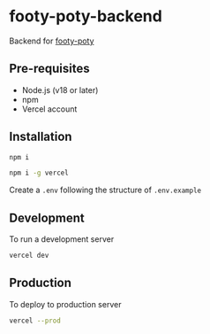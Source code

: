 # footy-poty-backend

Backend for [footy-poty](https://github.com/michaelpaulinus/footy-poty)

## Pre-requisites

- Node.js (v18 or later)
- npm
- Vercel account

## Installation

```bash
npm i
```

```bash
npm i -g vercel
```

Create a `.env` following the structure of `.env.example`

## Development

To run a development server

```bash
vercel dev
```

## Production

To deploy to production server

```bash
vercel --prod
```
